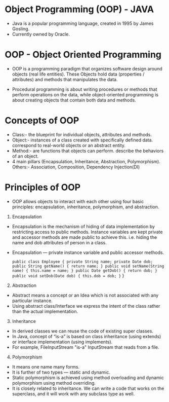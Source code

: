 # Object Programming (OOP) - JAVA

- Java is a popular programming language, created in 1995 by James Gosling.
- Currently owned by Oracle.

# OOP - Object Oriented Programming
- OOP is a programming paradigm that organizes software design around objects (real life entities).
  These Objects hold data (properties / attributes) and methods that manipulates the data. 

- Procedural programming is about writing procedures or methods that perform operations on the data, 
  while object-oriented programming is about creating objects that contain both data and methods.

# Concepts of OOP
- Class:- the blueprint for individual objects, attributes and methods.
- Object:- instances of a class created with specifically defined data.
           correspond to real-world objects or an abstract entity.
- Method:- are functions that objects can perform.
           describe the behaviors of an object.
- 4 main pillars (Encapsulation, Inheritance, Abstraction, Polymorphism). 
  Others:- Association, Composition, Dependency Injection(DI)

# Principles of  OOP
* OOP allows objects to interact with each other using four basic principles: encapsulation, inheritance, polymorphism, and abstraction.

1. Encapsulation
- Encapsulation is the mechanism of hiding of data implementation by restricting access to public methods. 
  Instance variables are kept private and accessor methods are made public to achieve this. 
  i.e. hiding the name and dob attributes of person in a class.
- Encapsulation — private instance variable and public accessor methods.

   `public class Employee {
       private String name;
       private Date dob;
       public String getName() {
         return name;
       }
       public void setName(String name) {
       this.name = name;
       }
       public Date getDob() {
       return dob;
       }
       public void setDob(Date dob) {
       this.dob = dob;
       }`
   }

    
2. Abstraction
- Abstract means a concept or an Idea which is not associated with any particular instance.
- Using abstract class/Interface we express the intent of the class rather than the actual implementation.

3. Inheritance
- In derived classes we can reuse the code of existing super classes.
- In Java, concept of “is-a” is based on class inheritance (using extends) or interface implementation (using implements).
- For example, FileInputStream "is-a" InputStream that reads from a file.

4. Polymorphism
- It means one name many forms.
- It is further of two types — static and dynamic.
- Static polymorphism is achieved using method overloading and dynamic polymorphism using method overriding.
- It is closely related to inheritance. We can write a code that works on the superclass, and it will work with any subclass type as well.
